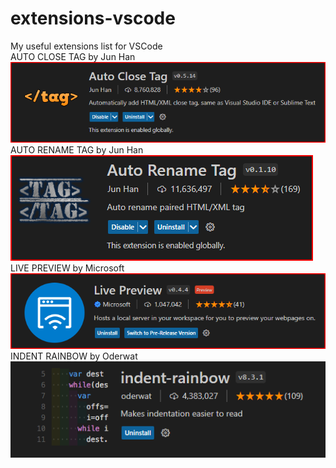 # extensions-vscode
My useful extensions list for VSCode
<br>
AUTO CLOSE TAG by Jun Han
<br>
![Screenshot](autoclosetag.png)
<br>
AUTO RENAME TAG by Jun Han
<br>
![Screenshot](auto-rename-tag.png)
<br>
LIVE PREVIEW by Microsoft
<br>
![Screenshot](live-server-preview.png)
<br>
INDENT RAINBOW by Oderwat
![Screenshot](indent-rainbow.PNG)
